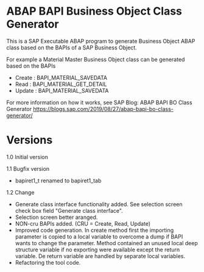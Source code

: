 # ABAP BAPI Business Object Class Generator

This is a SAP Executable ABAP program to generate Business Object ABAP class based on the BAPIs of a SAP Business Object.

For example a Material Master Business Object class can be generated based on the BAPIs
- Create : BAPI_MATERIAL_SAVEDATA
- Read   : BAPI_MATERIAL_GET_DETAIL
- Update : BAPI_MATERIAL_SAVEDATA

For more information on how it works, see SAP Blog: ABAP BAPI BO Class Generator
https://blogs.sap.com/2019/08/27/abap-bapi-bo-class-generator/

# Versions
1.0 Initial version

1.1 Bugfix version
- bapiret1_t renamed to bapiret1_tab

1.2 Change
- Generate class interface functionality added. See selection screen check box field "Generate class interface".
- Selection screen better aranged.
- NON-cru BAPIs added. (CRU = Create, Read, Update)
- Improved code generation. In create method first the importing parameter is copied to a local variable to overcome a dump if BAPI wants to change the parameter. Method contained an unused local deep structure variable if no exporting were available except the return variable. De return variable are handled by separate local variables.
- Refactoring the tool code.

